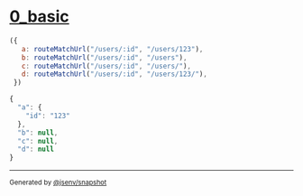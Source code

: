 # [0_basic](../../route_match_url.test.mjs#L5)

```js
({
   a: routeMatchUrl("/users/:id", "/users/123"),
   b: routeMatchUrl("/users/:id", "/users"),
   c: routeMatchUrl("/users/:id", "/users/"),
   d: routeMatchUrl("/users/:id", "/users/123/"),
 })
```

```js
{
  "a": {
    "id": "123"
  },
  "b": null,
  "c": null,
  "d": null
}
```

---

<sub>
  Generated by <a href="https://github.com/jsenv/core/tree/main/packages/independent/snapshot">@jsenv/snapshot</a>
</sub>
